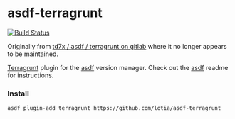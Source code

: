 # asdf-terragrunt

[![Build Status](https://github.com/lotia/asdf-terragrunt/workflows/CI/badge.svg)](https://github.com/lotia/asdf-terragrunt/actions?query=workflow%3ACI)

Originally from [td7x / asdf / terragrunt on gitlab](https://gitlab.com/td7x/asdf/terragrunt) where it no longer appears to be maintained.

[Terragrunt](https://github.com/gruntwork-io/terragrunt) plugin for the [asdf](https://github.com/asdf-vm/asdf) version manager.
Check out the [asdf](https://github.com/asdf-vm/asdf) readme for instructions.

### Install

```
asdf plugin-add terragrunt https://github.com/lotia/asdf-terragrunt
```
